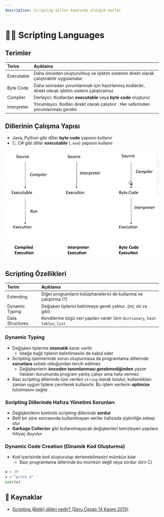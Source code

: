 ```yaml
---
description: Scripting diller hakkında aldığım notlar
---
```


# 👨‍💻 Scripting Languages

## Terimler

| Terim | Açıklama |
| :--- | :--- |
| Executable | Daha önceden oluşturulmuş ve işletim sistemin direkt olarak çalıştırabilir uygulamalar |
| Byte Code | Daha sonradan yorumlanmak için hazırlanmış kodlardır, direkt olarak işletim sistemi çalıştıramaz |
| Compiler | Derleyici. Kodlardan **executable** veya **byte code** oluşturur |
| Interpreter | Yorumlayıcı. Kodları direkt olarak çalıştırır . Her seferinden yorumlanması gerekir |

## Dillerinin Çalışma Yapısı

* Java, Python gibi diller **byte code** yapısını kullanır
* C, C\# gibi diller **executable** \(`.exe`\) yapısını kullanır

![Dillerin &#xE7;al&#x131;&#x15F;ma yap&#x131;s&#x131;](../.gitbook/assets/image%20%2867%29.png)

## Scripting Özellikleri

| Terim | Açıklama |
| :--- | :--- |
| Extending | Diğer programların kütüphanelerini de kullanma ve çalıştırma \(?\) |
| Dynamic Typing | Değişken tiplerini belirtmeye gerek yoktur. \(int, str vs gibi\) |
| Data Structures | Kendilerine özgü veri yapıları vardır \(örn `dictionary`, `hash tables`, `list` |

### Dynamic Typing

* Değişken tiplerine **otomatik** karar verilir
  * İsteğe bağlı tiplerin belirtilmesini de kabul eder
* Scripting işlemlerinde sorun oluşturmasa da programlama dilleirnde **sorunlara** sebeb olduğundan tercih edilmez
  * Değişkenlerin **önceden tanımlanması gerekmediğinden** yazım hataları durumunda program yanlış çalışır ama hata vermez
* Bazı scripting dillerinde tüm verileri `string` olarak tutulur, kullandıkları zaman uygun tiplere çevrilerek kullanırlır. Bu işlem verilerin **optimize** tutulmasını sağlar

### Scripting Dillerinde Hafıza Yönetimi Sorunları

* Değişkenlerin kontrolü scripting dillerinde **zordur**
* Belli bir süre sonrasında kullanılmayan veriler hafızada şişkinliğe sebep olur
* **Garbage Collector** gibi kullanılmayacak değişkenleri temizleyen yapılara ihtiyaç duyulur

### Dynamic Code Creation \(Dinamik Kod Oluşturma\)

* Kod içerisinde kod oluşturulup derlenebilmesini mümkün kılar
  * Bazı programlama dillerinde bu mümkün değil veya zordur \(örn C\)

```python
a = 10
x = "print a"
exec(x)
```

## 🔗 Kaynaklar

* [Scripting \(Betik\) dilleri nedir? \(Soru Cevap 14 Kasım 2015\)](https://www.youtube.com/watch?v=z7uJNyhLzOQ)

